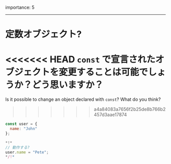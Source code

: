 importance: 5

---

# 定数オブジェクト?

<<<<<<< HEAD
`const` で宣言されたオブジェクトを変更することは可能でしょうか？どう思いますか？
=======
Is it possible to change an object declared with `const`? What do you think?
>>>>>>> a4a84083a7656f2b25de8b766b2457d3aae17874

```js
const user = {
  name: "John"
};

*!*
// 動作する?
user.name = "Pete";
*/!*
```

